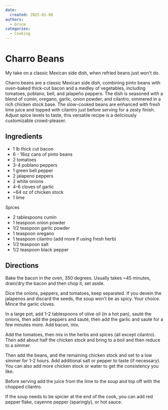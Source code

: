 ```yaml
---
date:
  created: 2025-01-08
authors:
  - bruce
categories:
  - Cooking
---
```


# Charro Beans 
My take on a classic Mexican side dish, when refried beans just won't do.

<!-- more -->
Charro beans are a classic Mexican side dish, combining pinto beans with oven-baked thick-cut bacon and a medley of vegetables, including tomatoes, poblano, bell, and jalapeño peppers. The dish is seasoned with a blend of cumin, oregano, garlic, onion powder, and cilantro, simmered in a rich chicken stock base. The slow-cooked beans are enhanced with fresh lime juice and topped with cilantro just before serving for a zesty finish. Adjust spice levels to taste, this versatile recipe is a deliciously customizable crowd-pleaser.

## Ingredients
 - 1 lb thick cut bacon
 - 6 - 16oz cans of pinto beans
 - 2 tomatoes
 - 3-4 poblano peppers
 - 1 green bell pepper
 - 2 jalapeno peppers
 - 2 white onions
 - 4-6 cloves of garlic
 - ~64 oz of chicken stock
 - 1 lime

 Spices

 - 2 tablespoons cumin
 - 1 teaspoon onion powder
 - 1/2 teaspoon garlic powder
 - 1 teaspoon oregano
 - 1 teaspoon cilantro (add more if using fresh herb)
 - 1/2 teaspoon salt
 - 1/2 teaspoon black pepper

## Directions
Bake the bacon in the oven, 350 degrees. Usually takes ~45 minutes, drain/dry the bacon and then chop it, set aside.

Dice the onions, peppers, and tomatoes, keep separated.
If you devein the jalapenos and discard the seeds, the soup won't be as spicy. Your choice.
Mince the garlic cloves.
 
In a large pot, add 1-2 tablespoons of olive oil (in a hot pan), sauté the onions, then add the peppers and sauté, then add the garlic and sauté for a few minutes more. Add bacon, mix. 

Add the tomatoes, then mix in the herbs and spices (all except cilantro). Then add about half the chicken stock and bring to a boil and then reduce to a simmer.

Then add the beans, and the remaining chicken stock and set to a low simmer for 1-2 hours. Add additional salt or pepper to taste (if necessary). You can also add more chicken stock or water to get the consistency you like.

Before serving add the juice from the lime to the soup and top off with the chopped cilantro.

If the soup needs to be spicier at the end of the cook, you can add red pepper flake, cayenne pepper (sparingly), or hot sauce.
